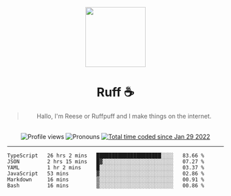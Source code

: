 <div align='center'>
  <img src='https://ruff.cafe/cdn/ruffpuff.jpg' width='140' height='140' />
  <h1>Ruff ☕️</h1>
  <blockquote>Hallo, I'm Reese or Ruffpuff and I make things on the internet.</blockquote>
  
  <br />
  
  <img alt="Profile views" src="https://komarev.com/ghpvc/?username=ruffpuff1" />
  <img alt='Pronouns' src='https://img.shields.io/endpoint?url=https://pronoundb.org/shields/61181f81be124c42b207bffd' />
  <a href="https://wakatime.com/@72bf611d-9557-4a85-aa1d-46f6a3346744"><img src="https://wakatime.com/badge/user/72bf611d-9557-4a85-aa1d-46f6a3346744.svg" alt="Total time coded since Jan 29 2022" /></a>
</div>

<hr />

<!--START_SECTION:waka-->

```text
TypeScript   26 hrs 2 mins   █████████████████████░░░░   83.66 %
JSON         2 hrs 15 mins   █▓░░░░░░░░░░░░░░░░░░░░░░░   07.27 %
YAML         1 hr 2 mins     █░░░░░░░░░░░░░░░░░░░░░░░░   03.37 %
JavaScript   53 mins         ▓░░░░░░░░░░░░░░░░░░░░░░░░   02.86 %
Markdown     16 mins         ▒░░░░░░░░░░░░░░░░░░░░░░░░   00.91 %
Bash         16 mins         ▒░░░░░░░░░░░░░░░░░░░░░░░░   00.86 %
```

<!--END_SECTION:waka-->
